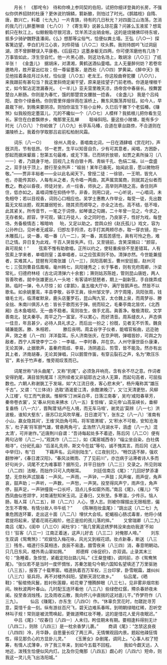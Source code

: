 <!-- { "loadSidebar": true } -->
　　月长！　《那咤令》　待和你唤上参同契的伯阳，试把你细详登眞的长房，不强似你供养招财的杜康？更休说钓锦鳞，篘新酿，则怕过了时光。《鹊踏枝》自隋、唐，数兴亡，料着〔七九九〕一片青旗，待有的几日秋光？对四面江山浩荡，怎消的我几行儿醉墨琳琅〔七八○〕？《寄生草》说甚么琼花露？问甚么玉液浆？想鸾鹤只在秋江上。似鲸鲵吸尽银河浪，饮羊羔泛出销金帐。这的是烧猪佛印待东坡，抵多少骑驴魏野逢潘阆。《么》想那等尘俗气，恰便似粪土墙。王弘〔八○一〕探客篱边望，李白扪月江心丧，刘伶荷锸〔八○二〕坟头葬。我则待朗吟飞过洞庭湖，须不曾醉鞭误入平康巷。《后庭花》这墨身躯无四两，你可便浑磨他有几场？万事皆如此，浮生空自忙。他一片黑心肠，则这功名场上，敢胡涂〔八○三〕了纸半张！　《金盏儿》　据胡床，对潇湘，黄鹤送酒仙童唱。主人无量醉何妨？若卷帘邀皓月，胜开宴出红妆；但一尊留墨客，是西处〔八○四〕梦黄粱。《醉中天》我见他拄着条挂月过头杖，恰似是〔八○五〕老龙王。你这般曲脊驼腰〔八○六〕，来我跟前有甚勾当？我这里斜倚定阑干望，原来是挂望子门前老杨。你道是埋根千丈，如今絮沾泥泄漏春光。　《一半儿》亚夫营里晚天凉，炀帝宫中春昼长。按舞罢楚台人断肠。你则是为春忙，饿的那楚宫女腰肢一捻香。　《金盏儿》 我是个吕纯阳，度你个绿垂杨。你则管里伴烟伴雨在溪桥上，舞东风飘荡弄轻狂。如今人，早晨栽下树，到晚来要阴凉。则怕你滋生下些小业种，久巳后干撇下个老弧椿。《赚煞》似我般抱定墨篮儿，兀的不纔似一个〔八○七〕人模样？我抵根儿把你看生见长。家住在白娄飘缈乡，俺那里无乱蝉
　　聒噪斜阳。量这些小陂塘，能有多少时光〔八○八〕？你崄做了〔八○九〕长亭系马椿，合道在章台路傍，不合道则在灞陵桥上。我着你学取那吕岩前松柏耐风霜。


　　词乐〔八一○〕
　　徐州人周全，善唱南北词，一日在酒肆唱《赏花时》，声旣洪亮，节有低昂。邻一老贾，生平以知音自负，少有可其意者，闻唱，方困卧，卽起而据床颦眉；愁第五句最难，或无下落，已而转折放顿，如贾之素所操习〔八一一〕者，乃跳身于地，回视几上有白银十两、靑蚨千孔、色绢二端，以一盘盛之，双手扶于顶上，膝行至全所声：“祖翁！某年已垂死，始闻此音，愿以微物将敬。”——贾非丰裕者——全以此名闻天下。曾授二徒：一徐锁，一王明，皆兖人也，亦能传其妙。人每有从之者，先令唱一两曲，其声属宫属商，则就其近似者而教之。教必以昏夜，师徒对坐，点一炷香，师执之，高举则声随之高，香住则声住，低亦如之。盖唱词惟在抑扬中节，非香，则用口说，一心听说，一心唱词，未免相夺；若以目视香，词则心口相应也。吴学士惠教人作举业，每受一徒，先出数篇无文枯淡题，观其雄弱短长，随其资而顺导之，亦全之法也。高不结，低不噎，此其紧关。所传音节，一笔之于词傍，如琴谱之勾踢，二十年曾一见之，今求之，无存者矣。颜容，字可观，镇江丹徒人，全之同时也，乃良家子，性好为戏，每登场，务备极情态；喉暗响
　  喨，又足以助之。尝舆众扮《赵氏孤儿》戏文，容为公孙杵臼，见听者无戚容，归卽左手捋须，右手打其两颊尽赤，取一穿衣镜，抱一木雕孤儿，说一番，唱一番〔八一二〕，哭一番，其孤苦感怆，眞有可怜之色，难已之情。异日复为此戏，千百人哭皆失声。归，又至镜前，含笑深揖曰：“颜容，眞可观矣！”
　　弦索不惟有助歌唱，正所以约之，使轻重疾徐不至差错耳。人有弦索上学来者，单唱则窒；盖单唱者，以之应弦索则不协。清弹亦然。今世能兼擅者，实难其人。琵琶有河南张雄〔八一三〕，凤阳高朝玉，曹州安廷振，赵州河七；三弦则曹县伍凰喈，毫州韩七，凤阳锺秀之；长于筝者，则有兖府周卿，汴梁常礼，归德府林经（古北词清弹六十余套）；箫则姑苏陈姓，管则昆山唐姓，两人皆善吹者。就中张雄更出人一头地：有客请听琵琶者，期上一副新弦，手自拨弄成熟，临时一弹，令人尽惊；如《拿鹅》，虽五楹大厅中，满厅皆鹅声也。然皆不以歌名。如余姚董鸾，丰县李敬，谷亭王眞，徐州邹文学，济宁周隆，凤阳张周，钱塘毛士光，临清崔默泉，鹿头店董罗石，昆山陶九官，太仓魏上泉，而周梦谷、滕全拙、朱南川俱苏人也：皆长于歌而劣于弹。统而较之，毛秦亭南北皆优，《北西厢》击木鱼唱彻，无一曲不稳者。鸾则妆生，做手尤高。眞善净。敬极清软。文学善南北，犹夫秦亭。周平之乃一富室，不以累心，而好清音。周系缝衣人，声态俱一佳旦，年且甚少，必待人具礼求之，而后出一扮之；扮旣，见者无不忻羡。魏良辅兼能医。滕、朱相若，
　　滕后丧明。周孟谷字子仪者，能唱官板曲，远迩驰声，效之者〔八一四〕洋洋盈耳。乐人济南张庆，在京尹明，弹唱皆妙，可舆之为敌者，西宁人挥使李宁二仆：一李福，一李时春，幷在京。人州守康世臣仆康溱，无论其弹，止据歌声，虽秦府周歧、李易，汤阴遏云、剪雪，皆不能及。然亦有出其上者，济南胡春，无论其弹唱，只以鹅管作笛，有穿云裂石之声，名为“欺压乐官”，素长于竹声者，惟旁观叹羡而已。

　　词尾世称“诗头曲尾”，又称“豹尾”，必须急幷响亮，含有余不尽之意。作词者安得豹尾，满目皆狗尾耳！况所续者又非貂耶古之诗人无算，而起句高者，可屈指数也。六朝人称谢朓工于发端，如“大江流日夜，客心悲末央”，杨升庵称其“雄压千古”。又谓：“《三体诗》选取‘酒渴爱江清，余酣漱晚汀’，又‘江天清更愁，风柳入江楼’，句工而气衰飒。惟柳恽‘汀洲采白苹，日落江南春’，吴均‘咸阳春草芳，秦帝卷衣裳’，又‘春从何处来拂水〔八一五〕复惊梅’，梁元帝‘山高巫峡长，垂柳复垂杨〔八一六〕’，晋陶潜‘结卢在人境，而无车马喧’，谢灵运‘莫辨〔八一七〕洪波极，谁知大壑东’，唐苏□北风吹早雁，日日渡河飞’，张东之〔八一八〕‘淮南有小山，嬴女隐其间’，王维‘风劲角弓鸣，将军猎渭城’，又‘积水不可极，安知沧海东’，杜子美‘将军胆气雄，臂悬两角弓’。孟浩然‘八月湖水平，涵虚〔八一九〕混太清’，可并谢作。”近唐荆川自谓：“吾诗每起处多不着迹，陈后冈〔八二○〕便有两句沾带〔八二一〕。”观其作〔八二二〕，如《寓居城西寺》“缁尘坐自染，白社偶相寻”，《分祀孔庙》“后圣礼先师，斯文今在兹”等句，诚不愧其言。而后冈《送人中举归》，有“日
　　下藉声名，云间别陆生”，《江夜别兄》，“畅饮适不醉，强欢翻惨神”，《春日渡汉阳》，“春风淡微雨、了了见前川”，亦岂病于沾滞者诗人多而好句尚少，词尾不尤为难事耶？据所见，幷平日拙作〔八二三〕交录之。所见则竢〔八二四〕法眼，而拙作只可入肉眼耳。
　　刘廷信南吕《尾》：“几回好梦添凄楚，无奈秋声忒狠毒：一声风，一声雨，一声钟，一声鼓；风声催，雨声促，角声哀，鼓声助；一声听，一声数，一声愁，一声哭。投至得风声宁，雨声住，角声停，鼓声足，一声钟撞我一口长吁，泪点儿多如窗外雨。”南吕《尾》，《雁儿》“写西凤曲似苍颉字，对南浦愁知宋玉词。正春归，又秋至。多寒温，少传示。恼人肠，聒人耳〔八二五〕，碎〔八二六〕人心，堕人志。则被你撺掇出无限相思，偏怎生不寄俺、有情分故人书牛纸？”
　　《陈琳抱妆盒尾》：“跳出这〔八二七〕九重危困连环寨，走出这十面〔八二八〕埋伏大会垓。蛇蝎般心肠忒毒害，他将小储君提将起来，望着花斑石殿阶，他正是拾的孩儿落的摔。”
　　又曾瑞卿〔八二九〕南吕《尾》，《闺中〔八三○〕闻杜宇》：“我几曾离这绣罗帏没来由劝我道‘不如归！’狂客〔八三一〕江南正着迷，这声儿好去〔八三二〕对俺那人啼。”
　　刘东生双调《鸳鸯煞》：“欢娱恰入梅花咏，风光又到椒花颂。妆点新春，断送〔八三三〕残冬。唱道行乐莫相违，良辰不易逢。腊雪夜来〔八三四〕消，春意明朝动。只几日东风，楼外靑山翠如拥。”
　　郑德辉《咏促织》，亦双调。止录其末三句：“急睡着，急惊觉，紧截定阳台路儿叫。”《王粲登楼》，调同前，亦《鸳鸯煞尾》。“张仪若不是当时一度怀惆怅，苏秦怎能勾今朝六国知名望填还了万里驱驰〔八三五〕，报答了十载寒窗。唱道执着百万军权，三台印掌，卧雪眠霜，雄纠纠〔八三六〕驱兵将。再不对楼外斜阳，望断天涯忆故乡。”
　　仙吕尾，《晒鞋》：“髻绾倚风鬟，脸衬秋莲瓣，崄花晕了懵腾醉眼〔八三七〕。见非雾非烟帘影间。映秋波两叶春山。几时配玉连环看他〔八三八〕些绿僽红僝，殢杀春娇夜未阑。投至香消烛残，比及雨收云散，我向怀儿中直揣的这对底儿干。”乔梦符作〔八三九〕。
　　仙吕《赚尾》，亦东生〔八四○〕作。“休辜负赏花时，勿蹉跎寻芳意，莫惜千金一刻。纵有游丝百尺飞，碧天边难系春晖。到明朝绿暗红稀，忍听空林叫子规！常则是被流莺唤起，更做道殢红妆不睡，这的是惜花人爱月夜眠迟。”
　　中吕《尾》：“叹春归〔八四一〕人未归，盻佳期未有期。要相逢料得别无计〔八四二〕，则除〔八四三〕是一枕余香梦儿裹。”
　　商调《尾》：“怎禁这良夜〔八四四〕冷，月华静，自思量长叹了两三声。无情懒观园内景。题起他疎狂情性，得见那负心的方显卦儿灵。”
　　《玉箫女》杂剧尾，调同上。“心事人权了短筹，有情人忒薄幸，许了我三年来，到如今五载不回程。
　　我如今觑天远，入地近，泼残生恰便似风内灯。比及你见俺那〔八四五〕觑心的〔八四六〕短命，则我这一灵儿先飞出洛阳城。”
　　

